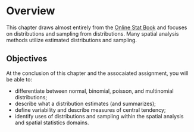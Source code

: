# Overview
This chapter draws almost entirely from the [Online Stat Book](http://onlinestatbook.com) and focuses on distributions and sampling from distributions.  Many spatial analysis methods utilize estimated distributions and sampling.

## Objectives
At the conclusion of this chapter and the assocaiated assignment, you will be able to:

* differentiate between normal, binomial, poisson, and multinomial distributions; 
* describe what a distribution estimates (and summarizes);
* define variability and describe measures of central tendency;
* identify uses of distributions and sampling within the spatial analysis and spatial statistics domains.